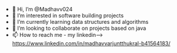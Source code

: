 - 👋 Hi, I’m @Madhavv024
- 👀 I’m interested in software building projects
- 🌱 I’m currently learning data structures and algorithms
- 💞️ I’m looking to collaborate on projects based on java
- 📫 How to reach me - my linkedin--> https://www.linkedin.com/in/madhavvarjuntthukral-b41564183/

<!---
Madhavv024/Madhavv024 is a ✨ special ✨ repository because its `README.md` (this file) appears on your GitHub profile.
You can click the Preview link to take a look at your changes.
--->
